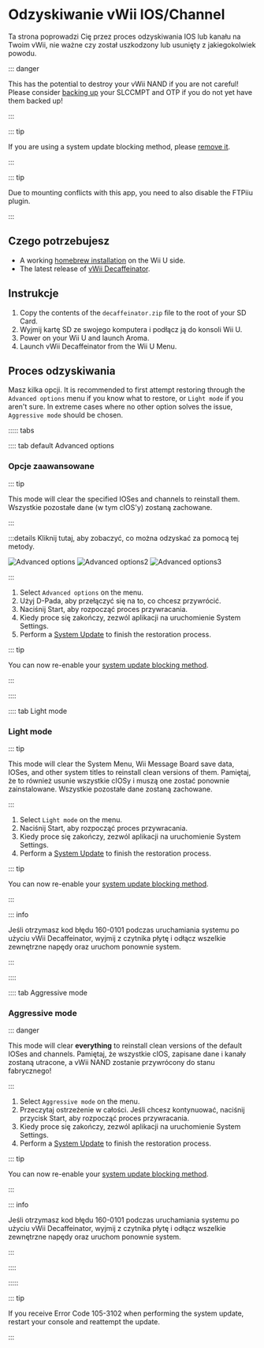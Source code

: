 # Odzyskiwanie vWii IOS/Channel

Ta strona poprowadzi Cię przez proces odzyskiwania IOS lub kanału na Twoim vWii, nie ważne czy został uszkodzony lub usunięty z jakiegokolwiek powodu.

::: danger

This has the potential to destroy your vWii NAND if you are not careful! Please consider [backing up](aroma/nand-backup) your SLCCMPT and OTP if you do not yet have them backed up!

:::

::: tip

If you are using a system update blocking method, please [remove it](unblock-updates).

:::

::: tip

Due to mounting conflicts with this app, you need to also disable the FTPiiu plugin.

:::

## Czego potrzebujesz

- A working [homebrew installation](index) on the Wii U side.
- The latest release of [vWii Decaffeinator](https://github.com/GaryOderNichts/vWii-Decaffeinator/releases).

## Instrukcje

1. Copy the contents of the `decaffeinator.zip` file to the root of your SD Card.
2. Wyjmij kartę SD ze swojego komputera i podłącz ją do konsoli Wii U.
3. Power on your Wii U and launch Aroma.
4. Launch vWii Decaffeinator from the Wii U Menu.

## Proces odzyskiwania

Masz kilka opcji. It is recommended to first attempt restoring through the `Advanced options` menu if you know what to restore, or `Light mode` if you aren't sure. In extreme cases where no other option solves the issue, `Aggressive mode` should be chosen.

<!-- tabs:start -->

::::: tabs

:::: tab default Advanced options

### Opcje zaawansowane

::: tip

This mode will clear the specified IOSes and channels to reinstall them. Wszystkie pozostałe dane (w tym cIOS'y) zostaną zachowane.

:::

:::details Kliknij tutaj, aby zobaczyć, co można odzyskać za pomocą tej metody.

![Advanced options](/files/Advanced-options.jpg)
![Advanced options2](/files/Advanced-options2.jpg)
![Advanced options3](/files/Advanced-options3.jpg)

:::

1. Select `Advanced options` on the menu.
2. Użyj D-Pada, aby przełączyć się na to, co chcesz przywrócić.
3. Naciśnij Start, aby rozpocząć proces przywracania.
4. Kiedy proce się zakończy, zezwól aplikacji na uruchomienie System Settings.
5. Perform a [System Update](https://en-americas-support.nintendo.com/app/answers/detail/a_id/1136/~/how-to-perform-a-system-update) to finish the restoration process.

::: tip

You can now re-enable your [system update blocking method](block-updates).

:::

::::

:::: tab Light mode

### Light mode

::: tip

This mode will clear the System Menu, Wii Message Board save data, IOSes, and other system titles to reinstall clean versions of them. Pamiętaj, że to również usunie wszystkie cIOSy i muszą one zostać ponownie zainstalowane. Wszystkie pozostałe dane zostaną zachowane.

:::

1. Select `Light mode` on the menu.
2. Naciśnij Start, aby rozpocząć proces przywracania.
3. Kiedy proce się zakończy, zezwól aplikacji na uruchomienie System Settings.
4. Perform a [System Update](https://en-americas-support.nintendo.com/app/answers/detail/a_id/1136/~/how-to-perform-a-system-update) to finish the restoration process.

::: tip

You can now re-enable your [system update blocking method](block-updates).

:::

::: info

Jeśli otrzymasz kod błędu 160-0101 podczas uruchamiania systemu po użyciu vWii Decaffeinator, wyjmij z czytnika płytę i odłącz wszelkie zewnętrzne napędy oraz uruchom ponownie system.

:::

::::

:::: tab Aggressive mode

### Aggressive mode

::: danger

This mode will clear **everything** to reinstall clean versions of the default IOSes and channels. Pamiętaj, że wszystkie cIOS, zapisane dane i kanały zostaną utracone, a vWii NAND zostanie przywrócony do stanu fabrycznego!

:::

1. Select `Aggressive mode` on the menu.
2. Przeczytaj ostrzeżenie w całości. Jeśli chcesz kontynuować, naciśnij przycisk Start, aby rozpocząć proces przywracania.
3. Kiedy proce się zakończy, zezwól aplikacji na uruchomienie System Settings.
4. Perform a [System Update](https://en-americas-support.nintendo.com/app/answers/detail/a_id/1136/~/how-to-perform-a-system-update) to finish the restoration process.

::: tip

You can now re-enable your [system update blocking method](block-updates).

:::

::: info

Jeśli otrzymasz kod błędu 160-0101 podczas uruchamiania systemu po użyciu vWii Decaffeinator, wyjmij z czytnika płytę i odłącz wszelkie zewnętrzne napędy oraz uruchom ponownie system.

:::

::::

:::::

::: tip

If you receive Error Code 105-3102 when performing the system update, restart your console and reattempt the update.

:::
